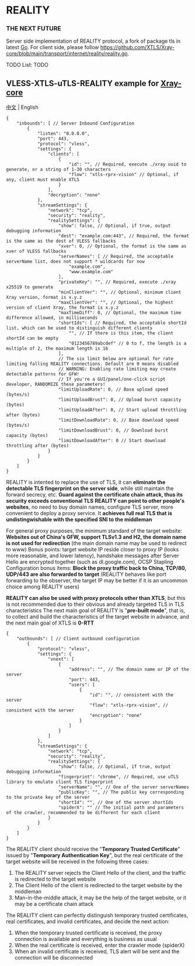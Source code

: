 # REALITY

### THE NEXT FUTURE

Server side implementation of REALITY protocol, a fork of package tls in latest [Go](https://github.com/golang/go/commits/master/src/crypto/tls).
For client side, please follow https://github.com/XTLS/Xray-core/blob/main/transport/internet/reality/reality.go.  

TODO List: TODO

## VLESS-XTLS-uTLS-REALITY example for [Xray-core](https://github.com/XTLS/Xray-core)

[中文](README.md) | English

```json5
{
    "inbounds": [ // Server Inbound Configuration
        {
            "listen": "0.0.0.0",
            "port": 443,
            "protocol": "vless",
            "settings": {
                "clients": [
                    {
                        "id": "", // Required, execute ./xray uuid to generate, or a string of 1-30 characters
                        "flow": "xtls-rprx-vision" // Optional, if any, client must enable XTLS
                    }
                ],
                "decryption": "none"
            },
            "streamSettings": {
                "network": "tcp",
                "security": "reality",
                "realitySettings": {
                    "show": false, // Optional, if true, output debugging information
                    "dest": "example.com:443", // Required, the format is the same as the dest of VLESS fallbacks
                    "xver": 0, // Optional, the format is the same as xver of VLESS fallbacks
                    "serverNames": [ // Required, the acceptable serverName list, does not support * wildcards for now
                        "example.com",
                        "www.example.com"
                    ],
                    "privateKey": "", // Required, execute ./xray x25519 to generate
                    "minClientVer": "", // Optional, minimum client Xray version, format is x.y.z
                    "maxClientVer": "", // Optional, the highest version of client Xray, the format is x.y.z
                    "maxTimeDiff": 0, // Optional, the maximum time difference allowed, in milliseconds
                    "shortIds": [ // Required, the acceptable shortId list, which can be used to distinguish different clients
                        "", // If there is this item, the client shortId can be empty
                        "0123456789abcdef" // 0 to f, the length is a multiple of 2, the maximum length is 16
                    ],
                    // The six limit below are optional for rate limiting falling REALITY connections. Default are 0 means disabled
                    // WARNING: Enabling rate limiting may create detectable patterns for GFW!
                    // If you're a GUI/panel/one-click script developer, RANDOMIZE these parameters!
                    "limitUploadRate": 0, // Base upload speed (bytes/s)
                    "limitUploadBrust": 0, // Upload burst capacity (bytes)
                    "limitUploadAfter": 0, // Start upload throttling after (bytes)
                    "limitDownloadRate": 0, // Base download speed (bytes/s)
                    "limitDownloadBrust": 0, // Download burst capacity (bytes)
                    "limitDownloadAfter": 0 // Start download throttling after (bytes)
                }
            }
        }
    ]
}
```

REALITY is intented to replace the use of TLS, it can **eliminate the detectable TLS fingerprint on the server side**, while still maintain the forward secrecy, etc. **Guard against the certificate chain attack, thus its security exceeds conventional TLS**
**REALITY can point to other people's websites**, no need to buy domain names, configure TLS server, more convenient to deploy a proxy service. It **achieves full real TLS that is undistingwishable with the specified SNI to the middleman**
  
For general proxy purposes, the minimum standard of the target website: **Websites out of China's GFW, support TLSv1.3 and H2, the domain name is not used for redirection** (the main domain name may be used to redirect to www)
Bonus points: target website IP reside closer to proxy IP (looks more reasonable, and lower latency), handshake messages after Server Hello are encrypted together (such as dl.google.com), OCSP Stapling
Configuration bonus items: **Block the proxy traffic back to China, TCP/80, UDP/443 are also forwarded to target** (REALITY behaves like port forwarding to the observer, the target IP may be better if it is an uncommon choice among REALITY users)

**REALITY can also be used with proxy protocols other than XTLS**, but this is not recommended due to their obvious and already targeted TLS in TLS characteristics
The next main goal of REALITY is "**pre-built mode**", that is, to collect and build the characteristics of the target website in advance, and the next main goal of XTLS is **0-RTT**

```json5
{
    "outbounds": [ // Client outbound configuration
        {
            "protocol": "vless",
            "settings": {
                "vnext": [
                    {
                        "address": "", // The domain name or IP of the server
                        "port": 443,
                        "users": [
                            {
                                "id": "", // consistent with the server
                                "flow": "xtls-rprx-vision", // consistent with the server
                                "encryption": "none"
                            }
                        ]
                    }
                ]
            },
            "streamSettings": {
                "network": "tcp",
                "security": "reality",
                "realitySettings": {
                    "show": false, // Optional, if true, output debugging information
                    "fingerprint": "chrome", // Required, use uTLS library to emulate client TLS fingerprint
                    "serverName": "", // One of the server serverNames
                    "publicKey": "", // The public key corresponding to the private key of the server
                    "shortId": "", // One of the server shortIds
                    "spiderX": "" // The initial path and parameters of the crawler, recommended to be different for each client
                }
            }
        }
    ]
}
```

The REALITY client should receive the "**Temporary Trusted Certificate**" issued by "**Temporary Authentication Key**", but the real certificate of the target website will be received in the following three cases:

1. The REALITY server rejects the Client Hello of the client, and the traffic is redirected to the target website
2. The Client Hello of the client is redirected to the target website by the middleman
3. Man-in-the-middle attack, it may be the help of the target website, or it may be a certificate chain attack

The REALITY client can perfectly distinguish temporary trusted certificates, real certificates, and invalid certificates, and decide the next action:

1. When the temporary trusted certificate is received, the proxy connection is available and everything is business as usual
2. When the real certificate is received, enter the crawler mode (spiderX)
3. When an invalid certificate is received, TLS alert will be sent and the connection will be disconnected
